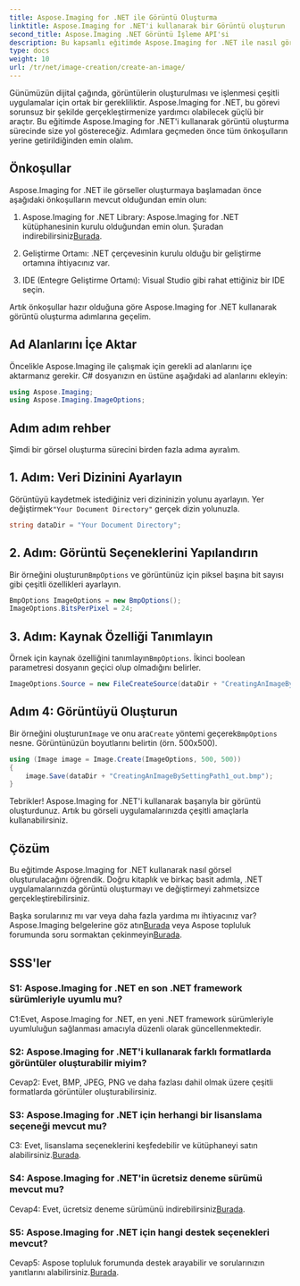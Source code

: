 ```yaml
---
title: Aspose.Imaging for .NET ile Görüntü Oluşturma
linktitle: Aspose.Imaging for .NET'i kullanarak bir Görüntü oluşturun
second_title: Aspose.Imaging .NET Görüntü İşleme API'si
description: Bu kapsamlı eğitimde Aspose.Imaging for .NET ile nasıl görsel oluşturulacağını öğrenin.
type: docs
weight: 10
url: /tr/net/image-creation/create-an-image/
---
```

Günümüzün dijital çağında, görüntülerin oluşturulması ve işlenmesi çeşitli uygulamalar için ortak bir gerekliliktir. Aspose.Imaging for .NET, bu görevi sorunsuz bir şekilde gerçekleştirmenize yardımcı olabilecek güçlü bir araçtır. Bu eğitimde Aspose.Imaging for .NET'i kullanarak görüntü oluşturma sürecinde size yol göstereceğiz. Adımlara geçmeden önce tüm önkoşulların yerine getirildiğinden emin olalım.

## Önkoşullar

Aspose.Imaging for .NET ile görseller oluşturmaya başlamadan önce aşağıdaki önkoşulların mevcut olduğundan emin olun:

1.  Aspose.Imaging for .NET Library: Aspose.Imaging for .NET kütüphanesinin kurulu olduğundan emin olun. Şuradan indirebilirsiniz[Burada](https://releases.aspose.com/imaging/net/).

2. Geliştirme Ortamı: .NET çerçevesinin kurulu olduğu bir geliştirme ortamına ihtiyacınız var.

3. IDE (Entegre Geliştirme Ortamı): Visual Studio gibi rahat ettiğiniz bir IDE seçin.

Artık önkoşullar hazır olduğuna göre Aspose.Imaging for .NET kullanarak görüntü oluşturma adımlarına geçelim.

## Ad Alanlarını İçe Aktar

Öncelikle Aspose.Imaging ile çalışmak için gerekli ad alanlarını içe aktarmanız gerekir. C# dosyanızın en üstüne aşağıdaki ad alanlarını ekleyin:


```csharp
using Aspose.Imaging;
using Aspose.Imaging.ImageOptions;
```

## Adım adım rehber

Şimdi bir görsel oluşturma sürecini birden fazla adıma ayıralım.

## 1. Adım: Veri Dizinini Ayarlayın

 Görüntüyü kaydetmek istediğiniz veri dizininizin yolunu ayarlayın. Yer değiştirmek`"Your Document Directory"` gerçek dizin yolunuzla.

```csharp
string dataDir = "Your Document Directory";
```

## 2. Adım: Görüntü Seçeneklerini Yapılandırın

 Bir örneğini oluşturun`BmpOptions` ve görüntünüz için piksel başına bit sayısı gibi çeşitli özellikleri ayarlayın.

```csharp
BmpOptions ImageOptions = new BmpOptions();
ImageOptions.BitsPerPixel = 24;
```

## 3. Adım: Kaynak Özelliği Tanımlayın

 Örnek için kaynak özelliğini tanımlayın`BmpOptions`. İkinci boolean parametresi dosyanın geçici olup olmadığını belirler.

```csharp
ImageOptions.Source = new FileCreateSource(dataDir + "CreatingAnImageBySettingPath_out.bmp", false);
```

## Adım 4: Görüntüyü Oluşturun

 Bir örneğini oluşturun`Image` ve onu ara`Create` yöntemi geçerek`BmpOptions` nesne. Görüntünüzün boyutlarını belirtin (örn. 500x500).

```csharp
using (Image image = Image.Create(ImageOptions, 500, 500))
{
    image.Save(dataDir + "CreatingAnImageBySettingPath1_out.bmp");
}
```

Tebrikler! Aspose.Imaging for .NET'i kullanarak başarıyla bir görüntü oluşturdunuz. Artık bu görseli uygulamalarınızda çeşitli amaçlarla kullanabilirsiniz.

## Çözüm

Bu eğitimde Aspose.Imaging for .NET kullanarak nasıl görsel oluşturulacağını öğrendik. Doğru kitaplık ve birkaç basit adımla, .NET uygulamalarınızda görüntü oluşturmayı ve değiştirmeyi zahmetsizce gerçekleştirebilirsiniz.

 Başka sorularınız mı var veya daha fazla yardıma mı ihtiyacınız var? Aspose.Imaging belgelerine göz atın[Burada](https://reference.aspose.com/imaging/net/) veya Aspose topluluk forumunda soru sormaktan çekinmeyin[Burada](https://forum.aspose.com/).

## SSS'ler

### S1: Aspose.Imaging for .NET en son .NET framework sürümleriyle uyumlu mu?

C1:Evet, Aspose.Imaging for .NET, en yeni .NET framework sürümleriyle uyumluluğun sağlanması amacıyla düzenli olarak güncellenmektedir.

### S2: Aspose.Imaging for .NET'i kullanarak farklı formatlarda görüntüler oluşturabilir miyim?

Cevap2: Evet, BMP, JPEG, PNG ve daha fazlası dahil olmak üzere çeşitli formatlarda görüntüler oluşturabilirsiniz.

### S3: Aspose.Imaging for .NET için herhangi bir lisanslama seçeneği mevcut mu?

 C3: Evet, lisanslama seçeneklerini keşfedebilir ve kütüphaneyi satın alabilirsiniz.[Burada](https://purchase.aspose.com/buy).

### S4: Aspose.Imaging for .NET'in ücretsiz deneme sürümü mevcut mu?

 Cevap4: Evet, ücretsiz deneme sürümünü indirebilirsiniz[Burada](https://releases.aspose.com/imaging/net/).

### S5: Aspose.Imaging for .NET için hangi destek seçenekleri mevcut?

 Cevap5: Aspose topluluk forumunda destek arayabilir ve sorularınızın yanıtlarını alabilirsiniz.[Burada](https://forum.aspose.com/).